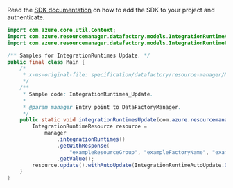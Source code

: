 Read the [SDK documentation](https://github.com/Azure/azure-sdk-for-java/blob/azure-resourcemanager-datafactory_1.0.0-beta.13/sdk/datafactory/azure-resourcemanager-datafactory/README.md) on how to add the SDK to your project and authenticate.

```java
import com.azure.core.util.Context;
import com.azure.resourcemanager.datafactory.models.IntegrationRuntimeAutoUpdate;
import com.azure.resourcemanager.datafactory.models.IntegrationRuntimeResource;

/** Samples for IntegrationRuntimes Update. */
public final class Main {
    /*
     * x-ms-original-file: specification/datafactory/resource-manager/Microsoft.DataFactory/stable/2018-06-01/examples/IntegrationRuntimes_Update.json
     */
    /**
     * Sample code: IntegrationRuntimes_Update.
     *
     * @param manager Entry point to DataFactoryManager.
     */
    public static void integrationRuntimesUpdate(com.azure.resourcemanager.datafactory.DataFactoryManager manager) {
        IntegrationRuntimeResource resource =
            manager
                .integrationRuntimes()
                .getWithResponse(
                    "exampleResourceGroup", "exampleFactoryName", "exampleIntegrationRuntime", null, Context.NONE)
                .getValue();
        resource.update().withAutoUpdate(IntegrationRuntimeAutoUpdate.OFF).withUpdateDelayOffset("\"PT3H\"").apply();
    }
}
```
